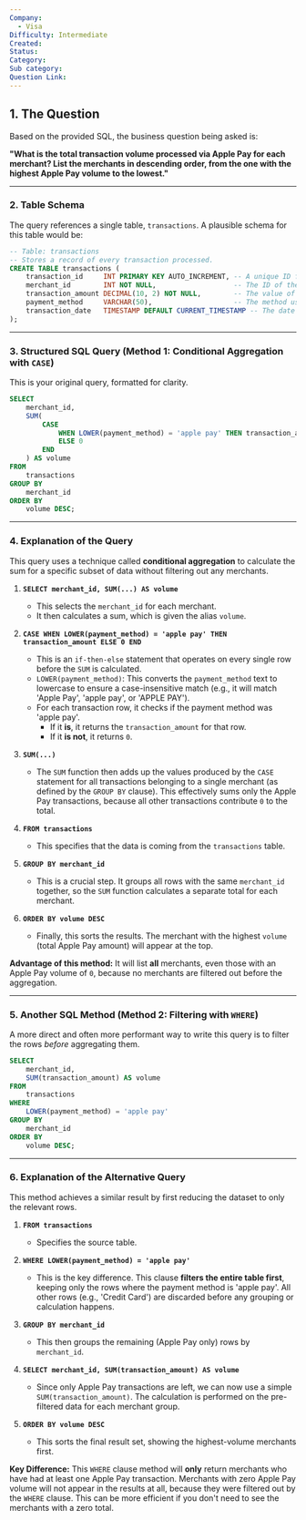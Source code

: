 ```yaml
---
Company:
  - Visa
Difficulty: Intermediate
Created:
Status:
Category:
Sub category:
Question Link:
---
```

## 1. The Question

Based on the provided SQL, the business question being asked is:

**"What is the total transaction volume processed via Apple Pay for each merchant? List the merchants in descending order, from the one with the highest Apple Pay volume to the lowest."**

---

### 2. Table Schema

The query references a single table, `transactions`. A plausible schema for this table would be:

```sql
-- Table: transactions
-- Stores a record of every transaction processed.
CREATE TABLE transactions (
    transaction_id     INT PRIMARY KEY AUTO_INCREMENT, -- A unique ID for each transaction
    merchant_id        INT NOT NULL,                   -- The ID of the merchant who processed the transaction
    transaction_amount DECIMAL(10, 2) NOT NULL,        -- The value of the transaction
    payment_method     VARCHAR(50),                    -- The method used, e.g., 'Apple Pay', 'Credit Card'
    transaction_date   TIMESTAMP DEFAULT CURRENT_TIMESTAMP -- The date and time of the transaction
);
```

---

### 3. Structured SQL Query (Method 1: Conditional Aggregation with `CASE`)

This is your original query, formatted for clarity.

```sql
SELECT
    merchant_id,
    SUM(
        CASE
            WHEN LOWER(payment_method) = 'apple pay' THEN transaction_amount
            ELSE 0
        END
    ) AS volume
FROM
    transactions
GROUP BY
    merchant_id
ORDER BY
    volume DESC;
```

---

### 4. Explanation of the Query

This query uses a technique called **conditional aggregation** to calculate the sum for a specific subset of data without filtering out any merchants.

1.  **`SELECT merchant_id, SUM(...) AS volume`**
    *   This selects the `merchant_id` for each merchant.
    *   It then calculates a sum, which is given the alias `volume`.

2.  **`CASE WHEN LOWER(payment_method) = 'apple pay' THEN transaction_amount ELSE 0 END`**
    *   This is an `if-then-else` statement that operates on every single row before the `SUM` is calculated.
    *   `LOWER(payment_method)`: This converts the `payment_method` text to lowercase to ensure a case-insensitive match (e.g., it will match 'Apple Pay', 'apple pay', or 'APPLE PAY').
    *   For each transaction row, it checks if the payment method was 'apple pay'.
        *   If it **is**, it returns the `transaction_amount` for that row.
        *   If it **is not**, it returns `0`.

3.  **`SUM(...)`**
    *   The `SUM` function then adds up the values produced by the `CASE` statement for all transactions belonging to a single merchant (as defined by the `GROUP BY` clause). This effectively sums only the Apple Pay transactions, because all other transactions contribute `0` to the total.

4.  **`FROM transactions`**
    *   This specifies that the data is coming from the `transactions` table.

5.  **`GROUP BY merchant_id`**
    *   This is a crucial step. It groups all rows with the same `merchant_id` together, so the `SUM` function calculates a separate total for each merchant.

6.  **`ORDER BY volume DESC`**
    *   Finally, this sorts the results. The merchant with the highest `volume` (total Apple Pay amount) will appear at the top.

**Advantage of this method:** It will list **all** merchants, even those with an Apple Pay volume of `0`, because no merchants are filtered out before the aggregation.

---

### 5. Another SQL Method (Method 2: Filtering with `WHERE`)

A more direct and often more performant way to write this query is to filter the rows *before* aggregating them.

```sql
SELECT
    merchant_id,
    SUM(transaction_amount) AS volume
FROM
    transactions
WHERE
    LOWER(payment_method) = 'apple pay'
GROUP BY
    merchant_id
ORDER BY
    volume DESC;
```

---

### 6. Explanation of the Alternative Query

This method achieves a similar result by first reducing the dataset to only the relevant rows.

1.  **`FROM transactions`**
    *   Specifies the source table.

2.  **`WHERE LOWER(payment_method) = 'apple pay'`**
    *   This is the key difference. This clause **filters the entire table first**, keeping only the rows where the payment method is 'apple pay'. All other rows (e.g., 'Credit Card') are discarded before any grouping or calculation happens.

3.  **`GROUP BY merchant_id`**
    *   This then groups the remaining (Apple Pay only) rows by `merchant_id`.

4.  **`SELECT merchant_id, SUM(transaction_amount) AS volume`**
    *   Since only Apple Pay transactions are left, we can now use a simple `SUM(transaction_amount)`. The calculation is performed on the pre-filtered data for each merchant group.

5.  **`ORDER BY volume DESC`**
    *   This sorts the final result set, showing the highest-volume merchants first.

**Key Difference:** This `WHERE` clause method will **only** return merchants who have had at least one Apple Pay transaction. Merchants with zero Apple Pay volume will not appear in the results at all, because they were filtered out by the `WHERE` clause. This can be more efficient if you don't need to see the merchants with a zero total.